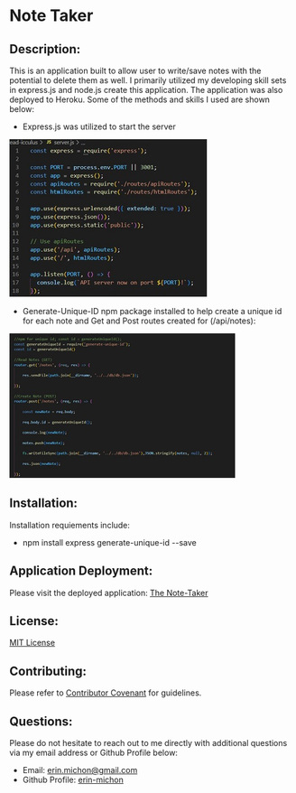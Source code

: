 # Note Taker

## Description:
This is an application built to allow user to write/save notes with the potential to delete them as well.  I primarily utilized my developing skill sets in express.js and node.js create this application.  The application was also deployed to Heroku.  Some of the methods and skills I used are shown below:

* Express.js was utilized to start the server

![image info](./public/assets/images/server.JPG)

* Generate-Unique-ID npm package installed to help create a unique id for each note and Get and Post routes created for (/api/notes):

![image info](./public/assets/images/unique.JPG)

## Installation:
Installation requiements include:

* npm install express generate-unique-id --save

## Application Deployment:

Please visit the deployed application: [The Note-Taker](https://murmuring-sands-28795.herokuapp.com/)

## License:
[MIT License](https://choosealicense.com/licenses/mit/)

## Contributing:
Please refer to [Contributor Covenant](https://www.contributor-covenant.org/) for guidelines.

## Questions:
Please do not hesitate to reach out to me directly with additional questions via my email address or Github Profile below:
  
* Email: [erin.michon@gmail.com](mailto:erin.michon@gmail.com) 
* Github Profile: [erin-michon](https://github.com/erin-michon) 